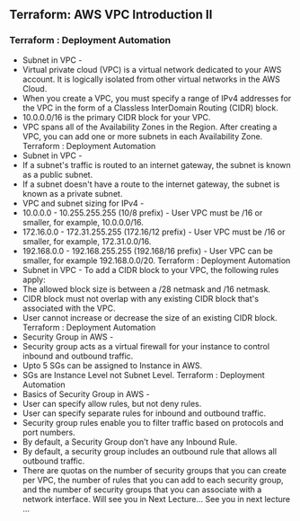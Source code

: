 ## Terraform: AWS VPC Introduction II
### Terraform : Deployment Automation

* Subnet in VPC -
* Virtual private cloud (VPC) is a virtual network dedicated to
your AWS account. It is logically isolated from other virtual
networks in the AWS Cloud.
* When you create a VPC, you must specify a range of IPv4
addresses for the VPC in the form of a Classless InterDomain Routing (CIDR) block.
* 10.0.0.0/16 is the primary CIDR block for your VPC.
* VPC spans all of the Availability Zones in the Region. After
creating a VPC, you can add one or more subnets in each
Availability Zone.
Terraform : Deployment Automation
* Subnet in VPC -
* If a subnet's traffic is routed to an internet gateway, the subnet is
known as a public subnet.
* If a subnet doesn't have a route to the internet gateway, the subnet is
known as a private subnet.
* VPC and subnet sizing for IPv4 -
* 10.0.0.0 - 10.255.255.255 (10/8 prefix) - User VPC must be /16 or
smaller, for example, 10.0.0.0/16.
* 172.16.0.0 - 172.31.255.255 (172.16/12 prefix) - User VPC
must be /16 or smaller, for example, 172.31.0.0/16.
* 192.168.0.0 - 192.168.255.255 (192.168/16 prefix) - User VPC
can be smaller, for example 192.168.0.0/20.
Terraform : Deployment Automation
* Subnet in VPC - To add a CIDR block to your VPC, the
following rules apply:
* The allowed block size is between a /28 netmask and /16
netmask.
* CIDR block must not overlap with any existing CIDR block
that's associated with the VPC.
* User cannot increase or decrease the size of an existing CIDR
block.
Terraform : Deployment Automation
* Security Group in AWS -
* Security group acts as a virtual firewall for your instance to
control inbound and outbound traffic.
* Upto 5 SGs can be assigned to Instance in AWS.
* SGs are Instance Level not Subnet Level.
Terraform : Deployment Automation
* Basics of Security Group in AWS -
* User can specify allow rules, but not deny rules.
* User can specify separate rules for inbound and outbound traffic.
* Security group rules enable you to filter traffic based on protocols and
port numbers.
* By default, a Security Group don’t have any Inbound Rule.
* By default, a security group includes an outbound rule that allows all
outbound traffic.
* There are quotas on the number of security groups that you can create
per VPC, the number of rules that you can add to each security group,
and the number of security groups that you can associate with a
network interface.
Will see you in Next Lecture…
See you in next lecture …